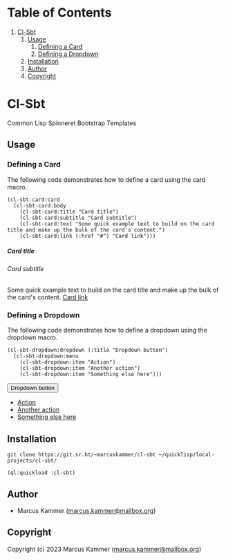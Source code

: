 
# Table of Contents

1.  [Cl-Sbt](#org6b7b2d5)
    1.  [Usage](#org73362c7)
        1.  [Defining a Card](#org5fffccc)
        2.  [Defining a Dropdown](#orgfcfa498)
    2.  [Installation](#org1a9e1bc)
    3.  [Author](#orgfe8f77a)
    4.  [Copyright](#orga9219ed)


<a id="org6b7b2d5"></a>

# Cl-Sbt

Common Lisp Spinneret Bootstrap Templates


<a id="org73362c7"></a>

## Usage


<a id="org5fffccc"></a>

### Defining a Card

The following code demonstrates how to define a card using the card macro.

    (cl-sbt-card:card
      (cl-sbt-card:body
        (cl-sbt-card:title "Card title")
        (cl-sbt-card:subtitle "Card subtitle")
        (cl-sbt-card:text "Some quick example text to build on the card title and make up the bulk of the card's content.")
        (cl-sbt-card:link (:href "#") "Card link")))

<div class=card>
 <div class=card-body>
  <h5 class=card-title>Card title</h5>
  <h6
      class="card-subtitle mb-2 text-body-secondary">Card subtitle</h6>
  <p class=card-text>Some quick example text to build on the card title and make up
   the bulk of the card&#39;s content.
  <a class=card-link href=#>Card link</a>
 </div>
</div>


<a id="orgfcfa498"></a>

### Defining a Dropdown

The following code demonstrates how to define a dropdown using the dropdown
macro.

    (cl-sbt-dropdown:dropdown (:title "Dropdown button")
      (cl-sbt-dropdown:menu
        (cl-sbt-dropdown:item "Action")
        (cl-sbt-dropdown:item "Another action")
        (cl-sbt-dropdown:item "Something else here")))

<div class=dropdown>
 <button class="btn btn-secondary dropdown-toggle"
         type=button data-bs-toggle=dropdown
         aria-expanded=false>Dropdown button</button>
 <ul class=dropdown-menu>
  <li><a class=dropdown-item href=#>Action</a>
  <li><a class=dropdown-item href=#>Another action</a>
  <li><a class=dropdown-item href=#>Something else here</a>
 </ul>
</div>


<a id="org1a9e1bc"></a>

## Installation

    git clone https://git.sr.ht/~marcuskammer/cl-sbt ~/quicklisp/local-projects/cl-sbt/

    (ql:quickload :cl-sbt)


<a id="orgfe8f77a"></a>

## Author

-   Marcus Kammer (marcus.kammer@mailbox.org)


<a id="orga9219ed"></a>

## Copyright

Copyright (c) 2023 Marcus Kammer (marcus.kammer@mailbox.org)
